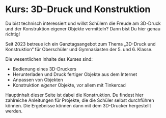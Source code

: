 # Kurs: 3D-Druck und Konstruktion

Du bist technisch interessiert und willst Schülern die Freude am 3D-Druck und der Konstruktion eigener Objekte vermitteln? Dann bist Du hier genau richtig!

Seit 2023 betreue ich ein Ganztagsangebot zum Thema „3D-Druck und Konstruktion“ für Oberschüler und Gymnasiasten der 5. und 6. Klasse.

Die wesentlichen Inhalte des Kurses sind:
- Bedienung eines 3D-Druckers
- Herunterladen und Druck fertiger Objekte aus dem Internet
- Anpassen von Objekten
- Konstruktion *eigener* Objekte, vor allem mit Tinkercad

Hauptinhalt dieser Seite ist dabei die Konstruktion. Du findest hier zahlreiche Anleitungen für Projekte, die die Schüler selbst durchführen können. Die Ergebnisse können dann mit dem 3D-Drucker hergestellt werden.


